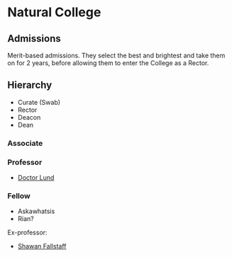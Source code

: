 # Natural College

## Admissions

Merit-based admissions. They select the best and brightest and take them on for 2 years, before allowing them to enter the College as a Rector.

## Hierarchy

 * Curate (Swab)
 * Rector 
 * Deacon
 * Dean

### Associate

### Professor

 + [Doctor Lund](/p/doctor_lund)

### Fellow

 + Askawhatsis
 + Rian?

Ex-professor: 
 + [Shawan Fallstaff](/p/fallstaff)
